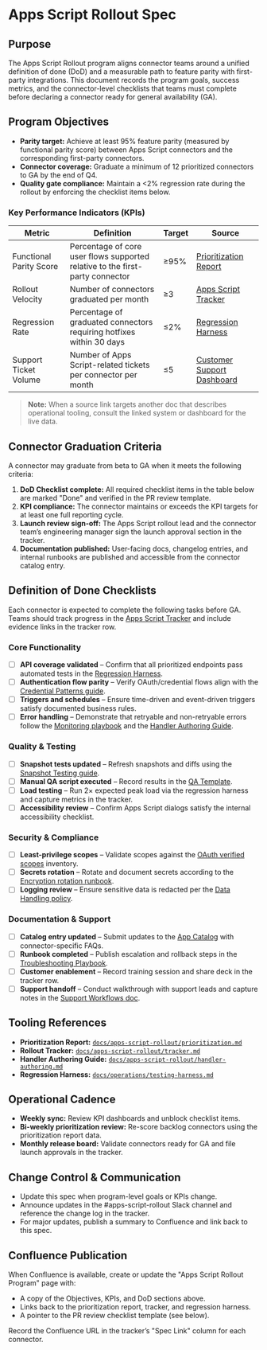 # Apps Script Rollout Spec

## Purpose
The Apps Script Rollout program aligns connector teams around a unified definition of done (DoD) and a measurable path to feature parity with first-party integrations. This document records the program goals, success metrics, and the connector-level checklists that teams must complete before declaring a connector ready for general availability (GA).

## Program Objectives
- **Parity target:** Achieve at least 95% feature parity (measured by functional parity score) between Apps Script connectors and the corresponding first-party connectors.
- **Connector coverage:** Graduate a minimum of 12 prioritized connectors to GA by the end of Q4.
- **Quality gate compliance:** Maintain a <2% regression rate during the rollout by enforcing the checklist items below.

### Key Performance Indicators (KPIs)
| Metric | Definition | Target | Source |
| --- | --- | --- | --- |
| Functional Parity Score | Percentage of core user flows supported relative to the first-party connector | ≥95% | [Prioritization Report](prioritization.md#feature-parity-scores)
| Rollout Velocity | Number of connectors graduated per month | ≥3 | [Apps Script Tracker](tracker.md#rollout-status)
| Regression Rate | Percentage of graduated connectors requiring hotfixes within 30 days | ≤2% | [Regression Harness](../operations/testing-harness.md)
| Support Ticket Volume | Number of Apps Script-related tickets per connector per month | ≤5 | [Customer Support Dashboard](../operations/support-workflows.md)

> **Note:** When a source link targets another doc that describes operational tooling, consult the linked system or dashboard for the live data.

## Connector Graduation Criteria
A connector may graduate from beta to GA when it meets the following criteria:
1. **DoD Checklist complete:** All required checklist items in the table below are marked "Done" and verified in the PR review template.
2. **KPI compliance:** The connector maintains or exceeds the KPI targets for at least one full reporting cycle.
3. **Launch review sign-off:** The Apps Script rollout lead and the connector team’s engineering manager sign the launch approval section in the tracker.
4. **Documentation published:** User-facing docs, changelog entries, and internal runbooks are published and accessible from the connector catalog entry.

## Definition of Done Checklists
Each connector is expected to complete the following tasks before GA. Teams should track progress in the [Apps Script Tracker](tracker.md) and include evidence links in the tracker row.

### Core Functionality
- [ ] **API coverage validated** – Confirm that all prioritized endpoints pass automated tests in the [Regression Harness](../operations/testing-harness.md).
- [ ] **Authentication flow parity** – Verify OAuth/credential flows align with the [Credential Patterns guide](credentials.md).
- [ ] **Triggers and schedules** – Ensure time-driven and event-driven triggers satisfy documented business rules.
- [ ] **Error handling** – Demonstrate that retryable and non-retryable errors follow the [Monitoring playbook](monitoring.md) and the [Handler Authoring Guide](handler-authoring.md).

### Quality & Testing
- [ ] **Snapshot tests updated** – Refresh snapshots and diffs using the [Snapshot Testing guide](snapshot-testing.md).
- [ ] **Manual QA script executed** – Record results in the [QA Template](templates.md#qa-log-template).
- [ ] **Load testing** – Run 2× expected peak load via the regression harness and capture metrics in the tracker.
- [ ] **Accessibility review** – Confirm Apps Script dialogs satisfy the internal accessibility checklist.

### Security & Compliance
- [ ] **Least-privilege scopes** – Validate scopes against the [OAuth verified scopes](../oauth-verified-scopes.md) inventory.
- [ ] **Secrets rotation** – Rotate and document secrets according to the [Encryption rotation runbook](../operations/encryption-rotation-runbook.md).
- [ ] **Logging review** – Ensure sensitive data is redacted per the [Data Handling policy](../operations/data-handling.md).

### Documentation & Support
- [ ] **Catalog entry updated** – Submit updates to the [App Catalog](../app-catalog.md) with connector-specific FAQs.
- [ ] **Runbook completed** – Publish escalation and rollback steps in the [Troubleshooting Playbook](../troubleshooting-playbook.md).
- [ ] **Customer enablement** – Record training session and share deck in the tracker row.
- [ ] **Support handoff** – Conduct walkthrough with support leads and capture notes in the [Support Workflows doc](../operations/support-workflows.md).

## Tooling References
- **Prioritization Report:** [`docs/apps-script-rollout/prioritization.md`](prioritization.md)
- **Rollout Tracker:** [`docs/apps-script-rollout/tracker.md`](tracker.md)
- **Handler Authoring Guide:** [`docs/apps-script-rollout/handler-authoring.md`](handler-authoring.md)
- **Regression Harness:** [`docs/operations/testing-harness.md`](../operations/testing-harness.md)

## Operational Cadence
- **Weekly sync:** Review KPI dashboards and unblock checklist items.
- **Bi-weekly prioritization review:** Re-score backlog connectors using the prioritization report data.
- **Monthly release board:** Validate connectors ready for GA and file launch approvals in the tracker.

## Change Control & Communication
- Update this spec when program-level goals or KPIs change.
- Announce updates in the #apps-script-rollout Slack channel and reference the change log in the tracker.
- For major updates, publish a summary to Confluence and link back to this spec.

## Confluence Publication
When Confluence is available, create or update the "Apps Script Rollout Program" page with:
- A copy of the Objectives, KPIs, and DoD sections above.
- Links back to the prioritization report, tracker, and regression harness.
- A pointer to the PR review checklist template (see below).

Record the Confluence URL in the tracker’s "Spec Link" column for each connector.
